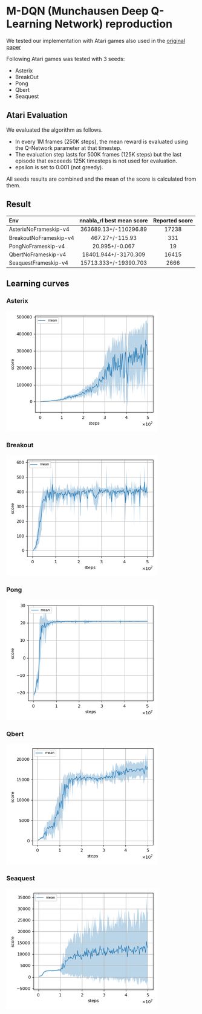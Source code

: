 # M-DQN (Munchausen Deep Q-Learning Network) reproduction

We tested our implementation with Atari games also used in the [original paper](https://proceedings.neurips.cc/paper/2020/file/2c6a0bae0f071cbbf0bb3d5b11d90a82-Paper.pdf)

Following Atari games was tested with 3 seeds:

- Asterix
- BreakOut
- Pong
- Qbert
- Seaquest

## Atari Evaluation

We evaluated the algorithm as follows.

 * In every 1M frames (250K steps), the mean reward is evaluated using the Q-Network parameter at that timestep.
 * The evaluation step lasts for 500K frames (125K steps) but the last episode that exceeeds 125K timesteps is not used for evaluation.
 * epsilon is set to 0.001 (not greedy).

All seeds results are combined and the mean of the score is calculated from them.

## Result

|Env|nnabla_rl best mean score|Reported score|
|:---|:---:|:---:|
|AsterixNoFrameskip-v4|363689.13+/-110296.89|17238|
|BreakoutNoFrameskip-v4|467.27+/-115.93|331|
|PongNoFrameskip-v4|20.995+/-0.067|19|
|QbertNoFrameskip-v4|18401.944+/-3170.309|16415|
|SeaquestFrameskip-v4|15713.333+/-19390.703|2666|

## Learning curves

### Asterix

![Asterix Result](./reproduction_results/AsterixNoFrameskip-v4_results/result.png)

### Breakout

![Breakout Result](./reproduction_results/BreakoutNoFrameskip-v4_results/result.png)

### Pong

![Pong Result](./reproduction_results/PongNoFrameskip-v4_results/result.png)

### Qbert

![Qbert Result](./reproduction_results/QbertNoFrameskip-v4_results/result.png)

### Seaquest

![Seaquest Result](./reproduction_results/SeaquestNoFrameskip-v4_results/result.png)